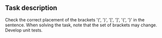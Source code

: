 ## Task description ##

Check the correct placement of the brackets '(', ')', '[', ']', '{', '}' in the sentence. When solving the task, note that the set of brackets may change.   
Develop unit tests.

